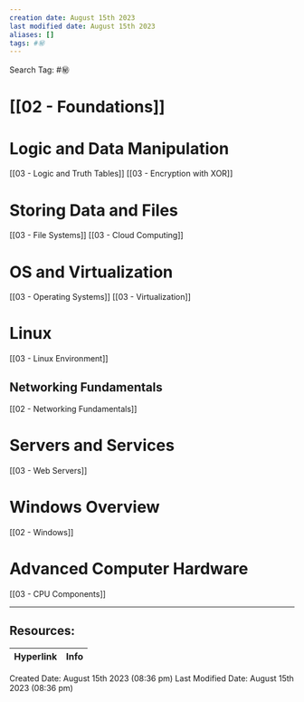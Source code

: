 ```yaml
---
creation date: August 15th 2023
last modified date: August 15th 2023
aliases: []
tags: #㊙️
---
```


Search Tag: #㊙️  

# [[02 - Foundations]]  

# Logic and Data Manipulation

[[03 - Logic and Truth Tables]]
[[03 - Encryption with XOR]]

# Storing Data and Files

[[03 - File Systems]]
[[03 - Cloud Computing]]

# OS and Virtualization

[[03 - Operating Systems]]
[[03 - Virtualization]]

# Linux

[[03 - Linux Environment]]

## Networking Fundamentals

[[02 - Networking Fundamentals]]

# Servers and Services

[[03 - Web Servers]]

# Windows Overview

[[02 - Windows]]


# Advanced Computer Hardware

[[03 - CPU Components]]





___

## Resources:

| Hyperlink | Info |
| --------- | ---- |


Created Date: August 15th 2023 (08:36 pm) 
Last Modified Date: August 15th 2023 (08:36 pm)
